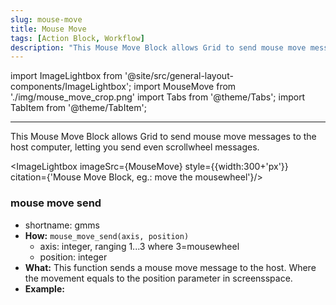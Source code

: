 ```yaml
---
slug: mouse-move
title: Mouse Move
tags: [Action Block, Workflow]
description: "This Mouse Move Block allows Grid to send mouse move messages to the host computer, letting you send even scrollwheel messages."
---
```


import ImageLightbox from '@site/src/general-layout-components/ImageLightbox';
import MouseMove from './img/mouse_move_crop.png'
import Tabs from '@theme/Tabs';
import TabItem from '@theme/TabItem';

---

<Tabs queryString="tab">
  <TabItem value="About Mouse Move" label="About Mouse Move" default>

<!---
:::caution Caution Grid 2.0 Users!
At the moment of release, no Grid 2.0 modules support Mouse messages natively!
This will change in the future, but the feature is not ready yet.

We apologize for the inconvenience.
:::

:::tip A Workaround
If you have an orginal Grid module, you can use that to translate Mouse messages even from 2.0 modules. Just be sure that the module connected to the computer with USB is the "old" one and keyboard messages should be received properly.
:::
--->

This Mouse Move Block allows Grid to send mouse move messages to the host computer, letting you send even scrollwheel messages.

<ImageLightbox imageSrc={MouseMove} style={{width:300+'px'}} citation={'Mouse Move Block, eg.: move the mousewheel'}/>


  </TabItem>
  <TabItem value="Reference Manual Entry" label="Reference Manual Entry">


### mouse move send

- shortname: gmms
- **How:** `mouse_move_send(axis, position)`
  - axis: integer, ranging 1...3 where 3=mousewheel
  - position: integer
- **What:** This function sends a mouse move message to the host. Where the movement equals to the position parameter in screensspace.
- **Example:** 

</TabItem>
</Tabs>


